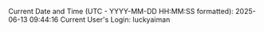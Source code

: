 Current Date and Time (UTC - YYYY-MM-DD HH:MM:SS formatted): 2025-06-13 09:44:16
Current User's Login: luckyaiman
